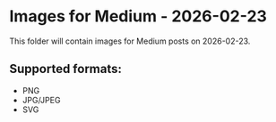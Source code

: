 # Images for Medium - 2026-02-23

This folder will contain images for Medium posts on 2026-02-23.

## Supported formats:
- PNG
- JPG/JPEG
- SVG
